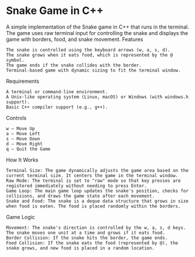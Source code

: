 # Snake Game in C++
A simple implementation of the Snake game in C++ that runs in the terminal. The game uses raw terminal input for controlling the snake and displays the game with borders, food, and snake movement.
Features

    The snake is controlled using the keyboard arrows (w, a, s, d).
    The snake grows when it eats food, which is represented by the @ symbol.
    The game ends if the snake collides with the border.
    Terminal-based game with dynamic sizing to fit the terminal window.

Requirements

    A terminal or command-line environment.
    A Unix-like operating system (Linux, macOS) or Windows (with windows.h support).
    Basic C++ compiler support (e.g., g++).

Controls

    w – Move Up
    a – Move Left
    s – Move Down
    d – Move Right
    q – Quit the Game

How It Works

    Terminal Size: The game dynamically adjusts the game area based on the current terminal size. It centers the game in the terminal window.
    Raw Mode: The terminal is set to "raw" mode so that key presses are registered immediately without needing to press Enter.
    Game Loop: The main game loop updates the snake's position, checks for collisions, and draws the game state after each movement.
    Snake and Food: The snake is a deque data structure that grows in size when food is eaten. The food is placed randomly within the borders.

Game Logic

    Movement: The snake's direction is controlled by the w, a, s, d keys. The snake moves one unit at a time and grows if it eats food.
    Border Collision: If the snake hits the border, the game ends.
    Food Collision: If the snake eats the food (represented by @), the snake grows, and new food is placed in a random location.
